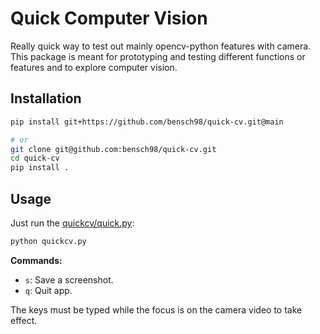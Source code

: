 # Quick Computer Vision

Really quick way to test out mainly opencv-python features with camera.
This package is meant for prototyping and testing different functions or features and to explore computer vision.

## Installation

```bash
pip install git+https://github.com/bensch98/quick-cv.git@main

# or
git clone git@github.com:bensch98/quick-cv.git
cd quick-cv
pip install .
```

## Usage

Just run the [quickcv/quick.py](quickcv/quickcv.py):
```bash
python quickcv.py
```

**Commands:**
- `s`: Save a screenshot. 
- `q`: Quit app.

The keys must be typed while the focus is on the camera video to take effect.
